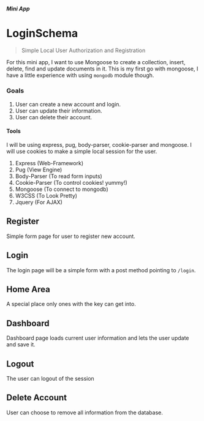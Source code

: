 ##### Mini App
# LoginSchema
> Simple Local User Authorization and Registration

For this mini app, I want to use Mongoose to create a collection, insert, delete, find and update documents in it. This is my first go with mongoose, I have a little experience with using `mongodb` module though.

### Goals
1. User can create a new account and login.
2. User can update their information.
3. User can delete their account.

#### Tools
I will be using express, pug, body-parser, cookie-parser and mongoose. I will use cookies to make a simple local session for the user.
1. Express (Web-Framework)
2. Pug (View Engine)
3. Body-Parser (To read form inputs)
4. Cookie-Parser (To control cookies! yummy!)
5. Mongoose (To connect to mongodb)
6. W3CSS (To Look Pretty)
7. Jquery (For AJAX)

## Register
Simple form page for user to register new account.

## Login
The login page will be a simple form with a post method pointing to `/login`.

## Home Area
A special place only ones with the key can get into.

## Dashboard
Dashboard page loads current user information and lets the user update and save it.

## Logout
The user can logout of the session

## Delete Account
User can choose to remove all information from the database.
